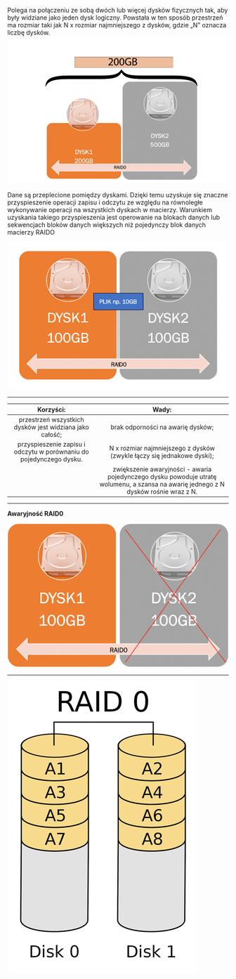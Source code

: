 Polega na połączeniu ze sobą dwóch lub więcej dysków fizycznych tak, aby były widziane jako jeden dysk logiczny. Powstała w ten sposób przestrzeń ma rozmiar taki jak N x rozmiar najmniejszego z dysków, gdzie „N” oznacza liczbę dysków.
![raid0](/grafiki/3_2_1_raid0.png)



Dane są przeplecione pomiędzy dyskami. Dzięki temu uzyskuje się znaczne przyspieszenie operacji zapisu i odczytu ze względu na równoległe wykonywanie operacji na wszystkich dyskach w macierzy. Warunkiem uzyskania takiego przyspieszenia jest operowanie na blokach danych lub sekwencjach bloków danych większych niż pojedynczy blok danych macierzy RAIDO

![raid0](/grafiki/3_2_1_raid01.png)

___
|                                    Korzyści:                                  |                                                                       Wady:                                                                      |
|:-----------------------------------------------------------------------------:|:------------------------------------------------------------------------------------------------------------------------------------------------:|
|           przestrzeń   wszystkich dysków jest widziana jako całość;          |                                                        brak   odporności na awarię dysków;                                                      |
|     przyspieszenie   zapisu i odczytu w porównaniu do pojedynczego dysku.    |                                     N   x rozmiar najmniejszego z dysków (zwykle łączy się jednakowe dyski);                                    |
|                                                                               |     zwiększenie   awaryjności - awaria pojedynczego dysku powoduje utratę wolumenu, a szansa na   awarię jednego z N dysków rośnie wraz z N.    |
___
**Awaryjność RAID0**

![raid0](/grafiki/3_2_1_raid02.png)
___
![raid0](/grafiki/3_2_1_raid0_1.png)


